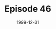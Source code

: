 ---
layout: podcast
title: Episode 46 
number: 46
subtitle: 
summary: 
date: 1999-12-31
location: https://dl.dropboxusercontent.com/s/871nvtmolqyex6o/watir_podcast_46.mp3?dl=0
size: 
duration: 
---